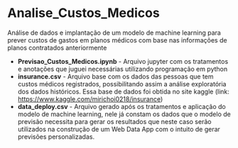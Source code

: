 # Analise_Custos_Medicos
Análise de dados e implantação de um modelo de machine learning para prever custos de gastos em planos médicos com base nas informações de planos contratados anteriormente

+ **Previsao_Custos_Medicos.ipynb** - Arquivo jupyter com os tratamentos e anotações que juguei necessárias utilizando programação em python
+ **insurance.csv** - Arquivo base com os dados das pessoas que tem custos médicos registrados, possibilitando assim a análise exploratória dos dados históricos. Essa base de dados foi obtida no site kaggle (link: https://www.kaggle.com/mirichoi0218/insurance)
+ **data_deploy.csv** - Arquivo gerado após os tratamentos e aplicação do modelo de machine learning, nele já constam os dados que o modelo de previsão necessita para gerar os resultados que neste caso serão utilizados na construção de um Web Data App com o intuito de gerar previsões personalizadas. 
